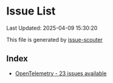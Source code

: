 # Issue List

Last Updated: 2025-04-09 15:30:20

This file is generated by [issue-scouter](https://github.com/ymtdzzz/issue-scouter)

## Index

- [OpenTelemetry - 23 issues available](./issues/OpenTelemetry.md)
